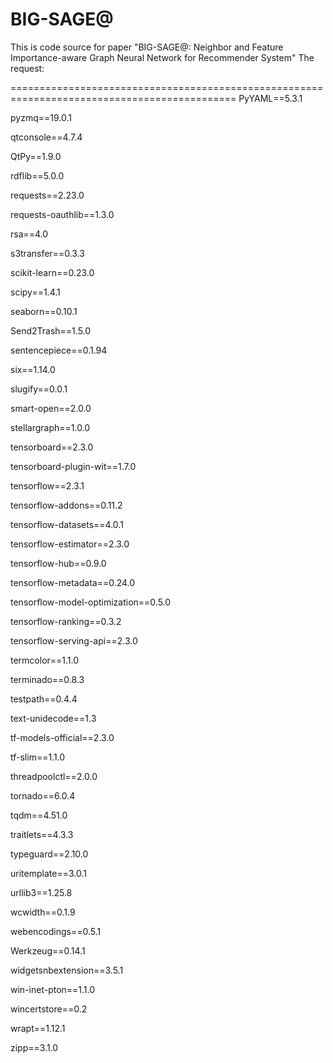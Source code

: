 # BIG-SAGE@
This is code source for paper "BIG-SAGE@: Neighbor and Feature Importance-aware Graph Neural Network for Recommender System"
The request:

=============================================================================================
PyYAML==5.3.1

pyzmq==19.0.1

qtconsole==4.7.4

QtPy==1.9.0

rdflib==5.0.0

requests==2.23.0

requests-oauthlib==1.3.0

rsa==4.0

s3transfer==0.3.3

scikit-learn==0.23.0

scipy==1.4.1

seaborn==0.10.1

Send2Trash==1.5.0

sentencepiece==0.1.94

six==1.14.0

slugify==0.0.1

smart-open==2.0.0

stellargraph==1.0.0

tensorboard==2.3.0

tensorboard-plugin-wit==1.7.0

tensorflow==2.3.1

tensorflow-addons==0.11.2

tensorflow-datasets==4.0.1

tensorflow-estimator==2.3.0

tensorflow-hub==0.9.0

tensorflow-metadata==0.24.0

tensorflow-model-optimization==0.5.0

tensorflow-ranking==0.3.2

tensorflow-serving-api==2.3.0

termcolor==1.1.0

terminado==0.8.3

testpath==0.4.4

text-unidecode==1.3

tf-models-official==2.3.0

tf-slim==1.1.0

threadpoolctl==2.0.0

tornado==6.0.4

tqdm==4.51.0

traitlets==4.3.3

typeguard==2.10.0

uritemplate==3.0.1

urllib3==1.25.8

wcwidth==0.1.9

webencodings==0.5.1

Werkzeug==0.14.1

widgetsnbextension==3.5.1

win-inet-pton==1.1.0

wincertstore==0.2

wrapt==1.12.1

zipp==3.1.0
